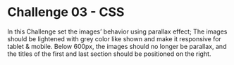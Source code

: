 # Challenge 03 - CSS

In this Challenge set the images’ behavior using parallax effect;
The images should be lightened with grey color like shown and
make it responsive for tablet & mobile. Below 600px, the images should no
longer be parallax, and the titles of the first and last section should be positioned
on the right.
